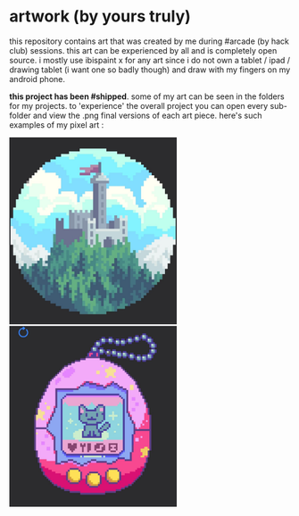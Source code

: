 # artwork (by yours truly)
this repository contains art that was created by me during #arcade (by hack club) sessions. this art can be experienced by all and is completely open source. i mostly use ibispaint x for any art since i do not own a tablet / ipad / drawing tablet (i want one so badly though) and draw with my fingers on my android phone.

**this project has been #shipped**. some of my art can be seen in the folders for my projects. to 'experience' the overall project you can open every sub-folder and view the .png final versions of each art piece.
here's such examples of my pixel art :
<p float="left">
  <img src="scraps/castle-final.jpg" width=300>
  <img src="scraps/tamagotchi-fin.jpg" width=300>
</p>

